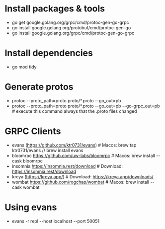 # Install packages & tools
- go get google.golang.org/grpc/cmd/protoc-gen-go-grpc
- go install google.golang.org/protobuf/cmd/protoc-gen-go
- go install google.golang.org/grpc/cmd/protoc-gen-go-grpc

# Install dependencies
- go mod tidy

# Generate protos
- protoc --proto_path=proto proto/*.proto --go_out=pb
- protoc --proto_path=proto proto/*.proto --go_out=pb --go-grpc_out=pb # execute this command always that the .proto files changed

# GRPC Clients
- evans (https://github.com/ktr0731/evans) # Macos: brew tap ktr0731/evans // brew install evans
- bloomrpc https://github.com/uw-labs/bloomrpc # Macos: brew install --cask bloomrpc
- insomnia https://insomnia.rest/download # Download: https://insomnia.rest/download
- kreya (https://kreya.app/) # Download: https://kreya.app/downloads/
- wombat https://github.com/rogchap/wombat # Macos: brew install --cask wombat

# Using evans
- evans -r repl --host localhost --port 50051
